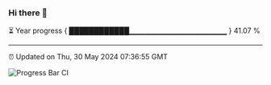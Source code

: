 ### Hi there 👋

⏳ Year progress { ████████████▁▁▁▁▁▁▁▁▁▁▁▁▁▁▁▁▁▁ } 41.07 %

---

⏰ Updated on Thu, 30 May 2024 07:36:55 GMT

![Progress Bar CI](https://github.com/IshwaranRudhara/GIT-ACTION/workflows/Progress%20Bar%20CI/badge.svg)
